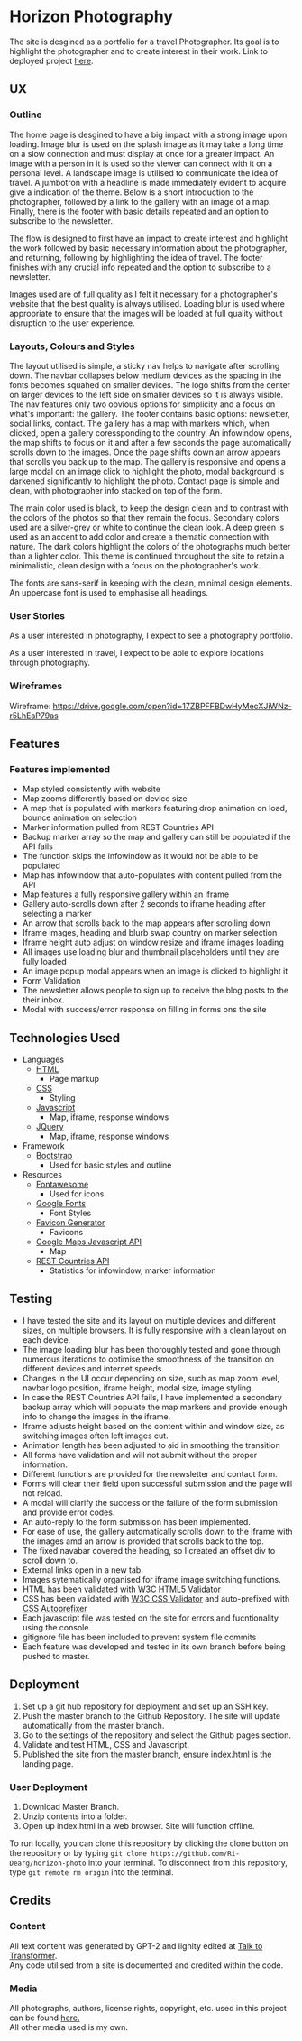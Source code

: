 # Horizon Photography

The site is desgined as a portfolio for a travel Photographer. Its goal is to highlight the photographer and to create interest in their work.
Link to deployed project [here](https://ri-dearg.github.io/horizon-photo/index.html).

## UX

### Outline
The home page is desgined to have a big impact with a strong image upon loading. Image blur is used on the splash image as it may take a long time on a slow connection and must display at once for a greater impact. An image with a person in it is used so the viewer can connect with it on a personal level. A landscape image is utilised to communicate the idea of travel. A jumbotron with a headline is made immediately evident to acquire give a indication of the theme. Below is a short introduction to the photographer, followed by a link to the gallery with an image of a map. Finally, there is the footer with basic details repeated and an option to subscribe to the newsletter.

The flow is designed to first have an impact to create interest and highlight the work followed by basic necessary information about the photographer, and returning, following by highlighting the idea of travel. The footer finishes with any crucial info repeated and the option to subscribe to a newsletter.

Images used are of full quality as I felt it necessary for a photographer's website that the best quality is always utilised. Loading blur is used where appropriate to ensure that the images will be loaded at full quality without disruption to the user experience.

### Layouts, Colours and Styles
The layout utilised is simple, a sticky nav helps to navigate after scrolling down. The navbar collapses below medium devices as the spacing in the fonts becomes squahed on smaller devices. The logo shifts from the center on larger devices to the left side on smaller devices so it is always visible. The nav features only two obvious options for simplicity and a focus on what's important: the gallery. The footer contains basic options: newsletter, social links, contact. The gallery has a map with markers which, when clicked, open a gallery coressponding to the country. An infowindow opens, the map shifts to focus on it and after a few seconds the page automatically scrolls down to the images. Once the page shifts down an arrow appears that scrolls you back up to the map. The gallery is responsive and opens a large modal on an image click to highlight the photo, modal background is darkened significantly to highlight the photo. Contact page is simple and clean, with photographer info stacked on top of the form.

The main color used is black, to keep the design clean and to contrast with the colors of the photos so that they remain the focus. Secondary colors used are a silver-grey or white to continue the clean look. A deep green is used as an accent to add color and create a thematic connection with nature. The dark colors highlight the colors of the photographs much better than a lighter color. This theme is continued throughout the site to retain a minimalistic, clean design with a focus on the photographer's work.

The fonts are sans-serif in keeping with the clean, minimal design elements. An uppercase font is used to emphasise all headings. 

### User Stories
As a user interested in photography, I expect to see a photography portfolio.

As a user interested in travel, I expect to be able to explore locations through photography.

### Wireframes
Wireframe: https://drive.google.com/open?id=17ZBPFFBDwHyMecXJiWNz-r5LhEaP79as

## Features

### Features implemented

- Map styled consistently with website
- Map zooms differently based on device size
- A map that is populated with markers featuring drop animation on load, bounce animation on selection
- Marker information pulled from REST Countries API
- Backup marker array so the map and gallery can still be populated if the API fails
- The function skips the infowindow as it would not be able to be populated
- Map has infowindow that auto-populates with content pulled from the API
- Map features a fully responsive gallery within an iframe
- Gallery auto-scrolls down after 2 seconds to iframe heading after selecting a marker
- An arrow that scrolls back to the map appears after scrolling down
- Iframe images, heading and blurb swap country on marker selection
- Iframe height auto adjust on window resize and iframe images loading
- All images use loading blur and thumbnail placeholders until they are fully loaded
- An image popup modal appears when an image is clicked to highlight it
- Form Validation
- The newsletter allows people to sign up to receive the blog posts to the their inbox.
- Modal with success/error response on filling in forms ons the site

## Technologies Used
- Languages
    - [HTML](w3.org/standards/webdesign/htmlcss)
        * Page markup
    - [CSS](w3.org/standards/webdesign/htmlcss)
        * Styling
    - [Javascript](https://developer.mozilla.org/en-US/docs/Web/JavaScript)
        * Map, iframe, response windows
    - [JQuery](https://jquery.com/)
        * Map, iframe, response windows
- Framework
    - [Bootstrap](https://getbootstrap.com/)
        * Used for basic styles and outline
- Resources
    - [Fontawesome](https://fontawesome.com/)
        * Used for icons
    - [Google Fonts](https://fonts.google.com)
        * Font Styles
    - [Favicon Generator](https://www.favicon-generator.org/)
        * Favicons
    - [Google Maps Javascript API](https://developers.google.com/maps/documentation/javascript/tutorial)
        * Map
    - [REST Countries API](https://restcountries.eu/)
        * Statistics for infowindow, marker information

## Testing
- I have tested the site and its layout on multiple devices and different sizes, on multiple browsers. It is fully responsive with a clean layout on each device.
- The image loading blur has been thoroughly tested and gone through numerous iterations to optimise the smoothness of the transition on different devices and internet speeds.
- Changes in the UI occur depending on size, such as map zoom level, navbar logo position, iframe height, modal size, image styling.
- In case the REST Countries API fails, I have implemented a secondary backup array which will populate the map markers and provide enough info to change the images in the iframe.
- Iframe adjusts height based on the content within and window size, as switching images often left images cut.
- Animation length has been adjusted to aid in smoothing the transition
- All forms have validation and will not submit without the proper information.
- Different functions are provided for the newsletter and contact form.
- Forms will clear their field upon successful submission and the page will not reload.
- A modal will clarify the success or the failure of the form submission and provide error codes.
- An auto-reply to the form submission has been implemented.
- For ease of use, the gallery automatically scrolls down to the iframe with the images amd an arrow is provided that scrolls back to the top.
- The fixed navabar covered the heading, so I created an offset div to scroll down to.
- External links open in a new tab.
- Images sytematically organised for iframe image switching functions.
- HTML has been validated with [W3C HTML5 Validator](https://validator.w3.org/)
- CSS has been validated with [W3C CSS Validator](https://jigsaw.w3.org/css-validator/) and auto-prefixed with [CSS Autoprefixer](https://autoprefixer.github.io/)
- Each javascript file was tested on the site for errors and fucntionality using the console.
- gitignore file has been included to prevent system file commits
- Each feature was developed and tested in its own branch before being pushed to master.

## Deployment
1. Set up a git hub repository for deployment and set up an SSH key.
0. Push the master branch to the Github Repository. The site will update automatically from the master branch.
0. Go to the settings of the repository and select the Github pages section.
0. Validate and test HTML, CSS and Javascript.
0. Published the site from the master branch, ensure index.html is the landing page.

### User Deployment
1. Download Master Branch.
0. Unzip contents into a folder.
0. Open up index.html in a web browser. Site will function offline.

To run locally, you can clone this repository by clicking the clone button on the repository or by typing ```git clone https://github.com/Ri-Dearg/horizon-photo``` into your terminal. To disconnect from this repository, type ```git remote rm origin``` into the terminal.

## Credits

### Content
All text content was generated by GPT-2 and lighlty edited at [Talk to Transformer](https://talktotransformer.com/).  
Any code utilised from a site is documented and credited within the code.

### Media
All photographs, authors, license rights, copyright, etc. used in this project can be found [here.]( https://unsplash.com/collections/8825126/used-in-horizon-photo)  
All other media used is my own.